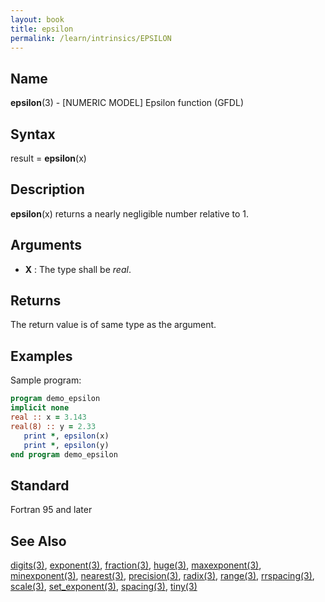 ```yaml
---
layout: book
title: epsilon
permalink: /learn/intrinsics/EPSILON
---
```

## __Name__

__epsilon__(3) - \[NUMERIC MODEL\] Epsilon function
(GFDL)

## __Syntax__

result = __epsilon__(x)

## __Description__

__epsilon__(x) returns a nearly negligible number relative to 1.

## __Arguments__

  - __X__
    : The type shall be _real_.

## __Returns__

The return value is of same type as the argument.

## __Examples__

Sample program:

```fortran
program demo_epsilon
implicit none
real :: x = 3.143
real(8) :: y = 2.33
   print *, epsilon(x)
   print *, epsilon(y)
end program demo_epsilon
```
## __Standard__

Fortran 95 and later
## __See Also__

[digits(3)](DIGITS),
[exponent(3)](EXPONENT),
[fraction(3)](FRACTION),
[huge(3)](HUGE),
[maxexponent(3)](MAXEXPONENT),
[minexponent(3)](MINEXPONENT),
[nearest(3)](NEAREST),
[precision(3)](PRECISION),
[radix(3)](RADIX),
[range(3)](RANGE),
[rrspacing(3)](RRSPACING),
[scale(3)](SCALE),
[set_exponent(3)](SET_EXPONENT),
[spacing(3)](SPACING),
[tiny(3)](TINY)

